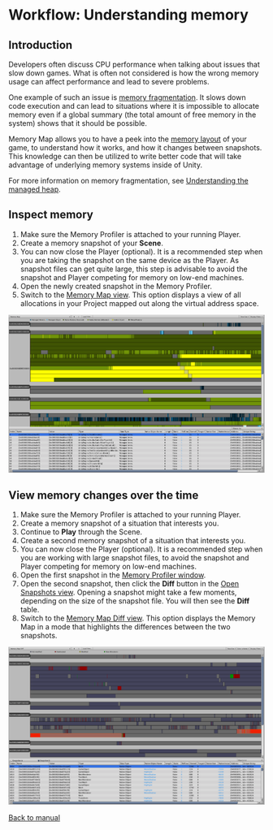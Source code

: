 # Workflow: Understanding memory

## Introduction

Developers often discuss CPU performance when talking about issues that slow down games. What is often not considered is how the wrong memory usage can affect performance and lead to severe problems.

One example of such an issue is [memory fragmentation](https://en.wikipedia.org/wiki/Fragmentation_(computing)). It slows down code execution and can lead to situations where it is impossible to allocate memory even if a global summary (the total amount of free memory in the system) shows that it should be possible.

Memory Map allows you to have a peek into the [memory layout](https://www.cs.utah.edu/~germain/PPS/Topics/memory_layout.html) of your game, to understand how it works, and how it changes between snapshots. This knowledge can then be utilized to write better code that will take advantage of underlying memory systems inside of Unity.

For more information on memory fragmentation, see [Understanding the managed heap](https://docs.unity3d.com/Manual/BestPracticeUnderstandingPerformanceInUnity4-1.html).

## Inspect memory

1. Make sure the Memory Profiler is attached to your running Player.
2. Create a memory snapshot of your __Scene__.
3. You can now close the Player (optional). It is a recommended step when you are taking the snapshot on the same device as the Player. As snapshot files can get quite large, this step is advisable to avoid the snapshot and Player competing for memory on low-end machines.
4. Open the newly created snapshot in the Memory Profiler.
5. Switch to the [Memory Map view](memory-map.md). This option displays a view of all allocations in your Project mapped out along the virtual address space.

![Memory Map view of Memory Profiler window](images/Memory-Map.png)

## View memory changes over the time

1. Make sure the Memory Profiler is attached to your running Player.
2. Create a memory snapshot of a situation that interests you.
3. Continue to __Play__ through the Scene.
4. Create a second memory snapshot of a situation that interests you.
5. You can now close the Player (optional). It is a recommended step when you are working with large snapshot files, to avoid the snapshot and Player competing for memory on low-end machines.
6. Open the first snapshot in the [Memory Profiler window](memory-profiler-window.md).
7. Open the second snapshot, then click the __Diff__ button in the [Open Snapshots view](workbench.md#open-snapshots-view). Opening a snapshot might take a few moments, depending on the size of the snapshot file. You will then see the __Diff__ table.
8. Switch to the [Memory Map Diff view](memory-map.md#memory-map-diff-view). This option displays the Memory Map in a mode that highlights the differences between the two snapshots.

![Memory Map Diff view of Memory Profiler](images/Memory-Map-Diff-view.png)



[Back to manual](manual.md)
